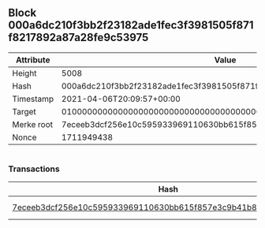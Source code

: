 ## Block 000a6dc210f3bb2f23182ade1fec3f3981505f871f8217892a87a28fe9c53975

Attribute | Value
--- | ---
Height | 5008
Hash | 000a6dc210f3bb2f23182ade1fec3f3981505f871f8217892a87a28fe9c53975
Timestamp | 2021-04-06T20:09:57+00:00
Target | 0100000000000000000000000000000000000000000000000000000000000000
Merke root | 7eceeb3dcf256e10c595933969110630bb615f857e3c9b41b8c7d99e04f8bd93
Nonce | 1711949438

```

```

### Transactions

Hash | Amount
--- | ---
[7eceeb3dcf256e10c595933969110630bb615f857e3c9b41b8c7d99e04f8bd93](7eceeb3dcf256e10c595933969110630bb615f857e3c9b41b8c7d99e04f8bd93.md) | 10.00000000 SKEPTI 
